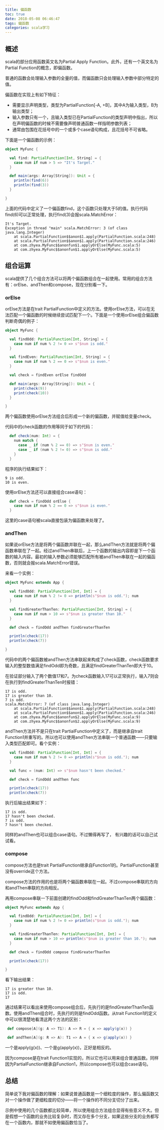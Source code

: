 ```yaml
---
title: 偏函数
toc: true
date: 2018-05-08 06:46:47
tags: 偏函数
categories: scala学习
---
```



## 概述 

scala的部分应用函数英文名为Partial Apply Function。此外，还有一个英文名为Partial Function的概念，即偏函数。

普通的函数会处理输入参数的全量的值，而偏函数只会处理输入参数中部分特定的值。  

偏函数在实现上有如下特征：  

* 需要显示声明类型，类型为PartialFunction[-A, +B]，其中A为输入类型，B为输出类型；
* 输入参数只有一个，且输入类型已在PartialFunction的类型声明中指出，所以在声明偏函数的时候不需要像声明普通函数一样指明参数列表；
* 通常由包围在花括号中的一个或多个case语句构成，且花括号不可省略。

下面是一个偏函数的示例：

```scala
object MyFunc {

  val find: PartialFunction[Int, String] = {
    case num if num > 5 => "It's Target."
  }

  def main(args: Array[String]): Unit = {
    println(find(6))
    println(find(3))
  }

}
```

上面的代码中定义了一个偏函数find，这个函数只处理大于5的值。执行代码find(6)可以正常处理，执行find(3)会报scala.MatchError：

```text
It's Target.
Exception in thread "main" scala.MatchError: 3 (of class java.lang.Integer)
	at scala.PartialFunction$$anon$1.apply(PartialFunction.scala:248)
	at scala.PartialFunction$$anon$1.apply(PartialFunction.scala:246)
	at com.zhyea.MyFunc$$anonfun$1.applyOrElse(MyFunc.scala:5)
	at com.zhyea.MyFunc$$anonfun$1.applyOrElse(MyFunc.scala:5)
```

## 组合运算

scala提供了几个组合方法可以将两个偏函数组合在一起使用。常用的组合方法有：orElse、andThen和compose，现在分别看一下。

### orElse

orElse方法是在trait PartialFunction中定义的方法。使用orElse方法，可以在无法匹配一个偏函数的时候继续尝试匹配下一个。下面是一个使用orElse组合偏函数判断奇偶的例子：
```scala
object MyFunc {

  val findOdd: PartialFunction[Int, String] = {
    case num if num % 2 != 0 => s"$num is odd."
  }

  val findEven: PartialFunction[Int, String] = {
    case num if num % 2 == 0 => s"$num is even."
  }

  val check = findEven orElse findOdd

  def main(args: Array[String]): Unit = {
    print(check(9))
    print(check(10))
  }

}
```
两个偏函数使用orElse方法组合后形成一个新的偏函数，并赋值给变量check。

代码中的check函数的作用等同于如下的代码：
```scala
  def check(num: Int) = {
    num match {
      case _ if (num % 2 == 0) => s"$num is even."
      case _ if (num % 2 != 0) => s"$num is odd."
    }
  }
```

程序的执行结果如下：
```text
9 is odd.
10 is even.
```

使用orElse方法还可以直接组合case语句：
```scala
  def check = findOdd orElse {
    case num if num % 2 == 0 => s"$num is even."
  }
```
这里的case语句被scala直接包装为偏函数来处理了。

### andThen

如果说orElse方法是将两个偏函数并联在一起，那么andThen方法就是将两个偏函数串联在了一起。经过andThen串联后，上一个函数的输出内容即是下一个函数的输入内容。最初的输入参数必须能够匹配所有被andThen串联在一起的偏函数，否则就会报scala.MatchError错误。

来看一个实例：
```scala
object MyFunc extends App {

  val findOdd: PartialFunction[Int, Int] = {
    case num if num % 2 != 0 => println(s"$num is odd."); num
  }

  val findGreaterThanTen: PartialFunction[Int, String] = {
    case num if num > 10 => s"$num is greater than 10."
  }

  def check = findOdd andThen findGreaterThanTen

  println(check(17))
  println(check(7))

}
```

代码中的两个偏函数被andThen方法串联起来构成了check函数，check函数要求输入的整型数值满足findOdd即为奇数，且满足findGreaterThanTen即大于10。  

在验证部分输入了两个数值17和7。为check函数输入17可以正常执行，输入7则会在执行到findGreaterThanTen时报错：
```text
17 is odd.
17 is greater than 10.
7 is odd.
scala.MatchError: 7 (of class java.lang.Integer)
	at scala.PartialFunction$$anon$1.apply(PartialFunction.scala:248)
	at scala.PartialFunction$$anon$1.apply(PartialFunction.scala:246)
	at com.zhyea.MyFunc$$anonfun$2.applyOrElse(MyFunc.scala:9)
	at com.zhyea.MyFunc$$anonfun$2.applyOrElse(MyFunc.scala:9)
```

andThen方法并不是只在trait PartialFunction中定义了，而是继承自trait Function1并重写的。所以也可以使用andThen方法串联一个普通函数——只要输入类型匹配即可。看个实例：
```scala
  val findOdd: PartialFunction[Int, Int] = {
    case num if num % 2 != 0 => println(s"$num is odd."); num
  }

  val func = (num: Int) => s"$num hasn't been checked."

  def check = findOdd andThen func

  println(check(17))
  println(check(7))
```

执行后输出结果如下：
```text
17 is odd.
17 hasn't been checked.
7 is odd.
7 hasn't been checked.
```
同样的andThen也可以组合case语句。不过懒得再写了， 有兴趣的话可以自己试试看。

### compose

compose方法也是trait PartialFunction继承自Function1的。PartialFunction甚至没有override这个方法。  

compose方法的作用的也是将两个偏函数串联在一起。不过compose串联的方向和andThen串联的方向相反。  

再用compose串联一下前面创建的findOdd和findGreaterThanTen两个偏函数：
```scala
object MyFunc extends App {

  val findOdd: PartialFunction[Int, Int] = {
    case num if num % 2 != 0 => println(s"$num is odd."); num
  }

  val findGreaterThanTen: PartialFunction[Int, Int] = {
    case num if num > 10 => println(s"$num is greater than 10."); num
  }

  def check = findOdd compose findGreaterThanTen

  println(check(17))

}
```

看下输出结果：
```text
17 is greater than 10.
17 is odd.
17
```

通过结果可以看出来使用compose组合后，先执行的是findGreaterThanTen函数。使用andThen组合时，先执行的则是findOdd函数。从trait Function1的定义中可以很清楚地看清这两个方法的区别：
```scala
 def compose[A](g: A => T1): A => R = { x => apply(g(x)) }

 def andThen[A](g: R => A): T1 => A = { x => g(apply(x)) }
```

一个是apply(g(x))、一个是g(apply(x))，正好是相反的。

因为compose是在trait Function1实现的，所以它也可以用来组合普通函数。同样因为PartialFunction继承自Function1，所以compose也可以组合case语句。

## 总结

简单说下我对偏函数的理解：如果说普通函数是一个细粒度的操作，那么偏函数又对一个操作做了更细粒度的切分——将一个操作的不同分支切分了出来。   

示例中使用的几个函数都比较简单，所以使用组合方法组合显得有些意义不大。但是假想一个函数的业务比较复杂时，而又存在多个分支，如果这些分支的业务都写在一个函数内，那就不如使用偏函数恰当了。